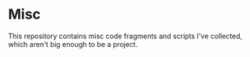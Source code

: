 Misc
====

This repository contains misc code fragments and scripts I've collected, which aren't big enough to be a project.
